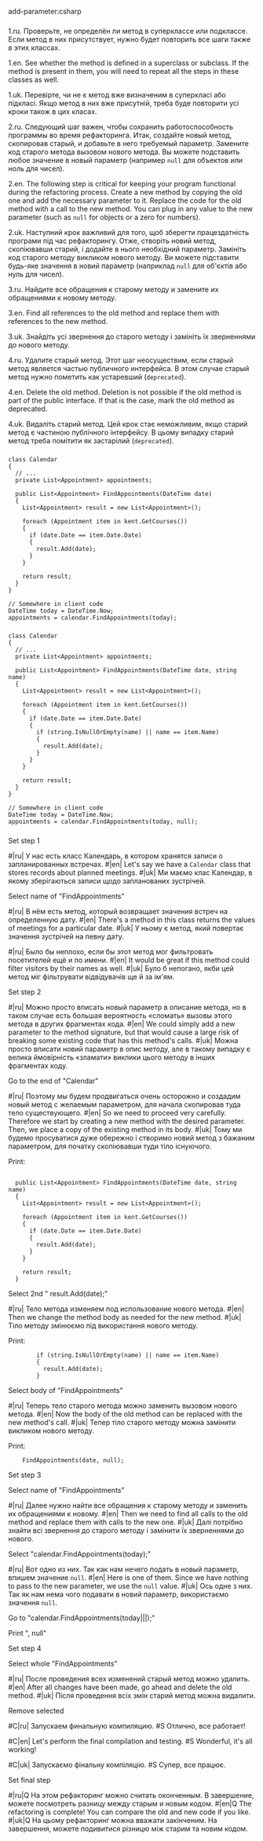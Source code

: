 add-parameter:csharp

###

1.ru. Проверьте, не определён ли метод в суперклассе или подклассе. Если метод в них присутствует, нужно будет повторить все шаги также в этих классах.

1.en. See whether the method is defined in a superclass or subclass. If the method is present in them, you will need to repeat all the steps in these classes as well.

1.uk. Перевірте, чи не є метод вже визначеним в суперкласі або підкласі. Якщо метод в них вже присутній, треба буде повторити усі кроки також в цих класах.

2.ru. Следующий шаг важен, чтобы сохранить работоспособность программы во время рефакторинга. Итак, создайте новый метод, скопировав старый, и добавьте в него требуемый параметр. Замените код старого метода вызовом нового метода. Вы можете подставить любое значение в новый параметр (например <code>null</code> для объектов или ноль для чисел).

2.en. The following step is critical for keeping your program functional during the refactoring process. Create a new method by copying the old one and add the necessary parameter to it. Replace the code for the old method with a call to the new method. You can plug in any value to the new parameter (such as <code>null</code> for objects or a zero for numbers).

2.uk. Наступний крок важливий для того, щоб зберегти працездатність програми під час рефакторингу. Отже, створіть новий метод, скопіювавши старий, і додайте в нього необхідний параметр. Замініть код старого методу викликом нового методу. Ви можете підставити будь-яке значення в новий параметр (наприклад <code>null</code> для об'єктів або нуль для чисел).

3.ru. Найдите все обращения к старому методу и замените их обращениями к новому методу.

3.en. Find all references to the old method and replace them with references to the new method.

3.uk. Знайдіть усі звернення до старого методу і замініть їх зверненнями до нового методу.

4.ru. Удалите старый метод. Этот шаг неосуществим, если старый метод является частью публичного интерфейса. В этом случае старый метод нужно пометить как устаревший (<code>deprecated</code>).

4.en. Delete the old method. Deletion is not possible if the old method is part of the public interface. If that is the case, mark the old method as deprecated.

4.uk. Видаліть старий метод. Цей крок стає неможливим, якщо старий метод є частиною публічного інтерфейсу. В цьому випадку старий метод треба помітити як застарілий (<code>deprecated</code>).



###

```
class Calendar
{
  // ...
  private List<Appointment> appointments;

  public List<Appointment> FindAppointments(DateTime date)
  {
    List<Appointment> result = new List<Appointment>();

    foreach (Appointment item in kent.GetCourses())
    {
      if (date.Date == item.Date.Date)
      {
        result.Add(date);
      }
    }

    return result;
  }
}

// Somewhere in client code
DateTime today = DateTime.Now;
appointments = calendar.FindAppointments(today);
```

###

```
class Calendar
{
  // ...
  private List<Appointment> appointments;

  public List<Appointment> FindAppointments(DateTime date, string name)
  {
    List<Appointment> result = new List<Appointment>();

    foreach (Appointment item in kent.GetCourses())
    {
      if (date.Date == item.Date.Date)
      {
        if (string.IsNullOrEmpty(name) || name == item.Name)
        {
          result.Add(date);
        }
      }
    }

    return result;
  }
}

// Somewhere in client code
DateTime today = DateTime.Now;
appointments = calendar.FindAppointments(today, null);
```

###

Set step 1

#|ru| У нас есть класс Календарь, в котором хранятся записи о запланированных встречах.
#|en| Let's say we have a <code>Calendar</code> class that stores records about planned meetings.
#|uk| Ми маємо клас Календар, в якому зберігаються записи щодо запланованих зустрічей.

Select name of "FindAppointments"

#|ru| В нём есть метод, который возвращает значения встреч на определенную дату.
#|en| There's a method in this class returns the values of meetings for a particular date.
#|uk| У ньому є метод, який повертає значення зустрічей на певну дату.

#|ru| Было бы неплохо, если бы этот метод мог фильтровать посетителей ещё и по имени.
#|en| It would be great if this method could filter visitors by their names as well.
#|uk| Було б непогано, якби цей метод міг фільтрувати відвідувачів ще й за ім'ям.

Set step 2

#|ru| Можно просто вписать новый параметр в описание метода, но в таком случае есть большая вероятность «сломать» вызовы этого метода в других фрагментах кода.
#|en| We could simply add a new parameter to the method signature, but that would cause a large risk of breaking some existing code that has this method's calls.
#|uk| Можна просто вписати новий параметр в опис методу, але в такому випадку є велика ймовірність «зламати» виклики цього методу в інших фрагментах коду.

Go to the end of "Calendar"

#|ru| Поэтому мы будем продвигаться очень осторожно и создадим новый метод с желаемым параметром, для начала скопировав туда тело существующего.
#|en| So we need to proceed very carefully. Therefore we start by creating a new method with the desired parameter. Then, we place a copy of the existing method in its body.
#|uk| Тому ми будемо просуватися дуже обережно і створимо новий метод з бажаним параметром, для початку скопіювавши туди тіло існуючого.

Print:
```

  public List<Appointment> FindAppointments(DateTime date, string name)
  {
    List<Appointment> result = new List<Appointment>();

    foreach (Appointment item in kent.GetCourses())
    {
      if (date.Date == item.Date.Date)
      {
        result.Add(date);
      }
    }

    return result;
  }
```

Select 2nd "        result.Add(date);"

#|ru| Тело метода изменяем под использование нового метода.
#|en| Then we change the method body as needed for the new method.
#|uk| Тіло методу змінюємо під використання нового методу.

Print:
```
        if (string.IsNullOrEmpty(name) || name == item.Name)
        {
          result.Add(date);
        }
```

Select body of "FindAppointments"

#|ru| Теперь тело старого метода можно заменить вызовом нового метода.
#|en| Now the body of the old method can be replaced with the new method's call.
#|uk| Тепер тіло старого методу можна замінити викликом нового методу.

Print:
```
    FindAppointments(date, null);
```

Set step 3

Select name of "FindAppointments"

#|ru| Далее нужно найти все обращения к старому методу и заменить их обращениями к новому.
#|en| Then we need to find all calls to the old method and replace them with calls to the new one.
#|uk| Далі потрібно знайти всі звернення до старого методу і замінити їх зверненнями до нового.

Select "calendar.FindAppointments(today);"

#|ru| Вот одно из них. Так как нам нечего подать в новый параметр, впишем значение <code>null</code>.
#|en| Here is one of them. Since we have nothing to pass to the new parameter, we use the <code>null</code> value.
#|uk| Ось одне з них. Так як нам нема чого подавати в новий параметр, використаємо значення <code>null</code>.

Go to "calendar.FindAppointments(today|||);"

Print ", null"

Set step 4

Select whole "FindAppointments"

#|ru| После проведения всех изменений старый метод можно удалить.
#|en| After all changes have been made, go ahead and delete the old method.
#|uk| Після проведення всіх змін старий метод можна видалити.

Remove selected

#C|ru| Запускаем финальную компиляцию.
#S Отлично, все работает!

#C|en| Let's perform the final compilation and testing.
#S Wonderful, it's all working!

#C|uk| Запускаємо фінальну компіляцію.
#S Супер, все працює.

Set final step

#|ru|Q На этом рефакторинг можно считать оконченным. В завершение, можете посмотреть разницу между старым и новым кодом.
#|en|Q The refactoring is complete! You can compare the old and new code if you like.
#|uk|Q На цьому рефакторинг можна вважати закінченим. На завершення, можете подивитися різницю між старим та новим кодом.